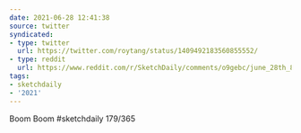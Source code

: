 ```yaml
---
date: 2021-06-28 12:41:38
source: twitter
syndicated:
- type: twitter
  url: https://twitter.com/roytang/status/1409492183560855552/
- type: reddit
  url: https://www.reddit.com/r/SketchDaily/comments/o9gebc/june_28th_80s_fashion/h3bd4qs/
tags:
- sketchdaily
- '2021'
---
```


Boom Boom #sketchdaily 179/365